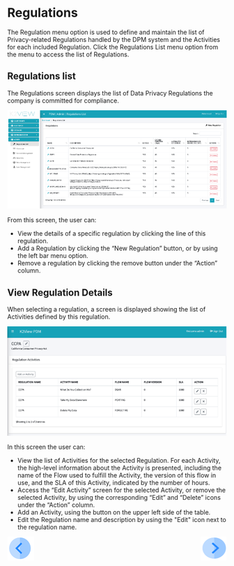 # Regulations  

The Regulation menu option is used to define and maintain the list of Privacy-related Regulations handled by the DPM system and the Activities for each included Regulation. 
Click the Regulations List menu option from the menu to access the list of Regulations.

## Regulations list

The Regulations screen displays the list of Data Privacy Regulations the company is committed for compliance. 

 ![image](/articles/DPM/images/Figure_19_Regulations_List.png)

From this screen, the user can:

- View the details of a specific regulation by clicking the line of this regulation. 
- Add a Regulation by clicking the “New Regulation” button, or by using the left bar menu option.
- Remove a regulation by clicking the remove button under the “Action” column.

## View Regulation Details

When selecting a regulation, a screen is displayed showing the list of Activities defined by this regulation.

 ![image](/articles/DPM/images/Figure_20_Activity_list_for_a_Regulation.png)

In this screen the user can:

- View the list of Activities for the selected Regulation. For each Activity, the high-level information about the Activity is presented, including the name of the Flow used to fulfill the Activity, the version of this flow in use, and the SLA of this Activity, indicated by the number of hours.
- Access the “Edit Activity” screen for the selected Activity, or remove the selected Activity, by using the corresponding “Edit” and “Delete” icons under the “Action” column.
- Add an Activity, using the button on the upper left side of the table.
- Edit the Regulation name and description by using the "Edit" icon next to the regulation name. 



[![Previous](/articles/DPM/images/Previous.png)](/articles/DPM/02_Admin_Module/07_Operations.md)[<img align="right" width="60" height="54" src="/articles/DPM/images/Next.png">](/articles/DPM/02_Admin_Module/09_Activities.md)
